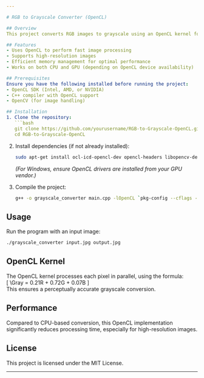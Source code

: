 ```yaml
---

# RGB to Grayscale Converter (OpenCL)  

## Overview  
This project converts RGB images to grayscale using an OpenCL kernel for parallel processing. By leveraging GPU acceleration, it provides a highly efficient solution for large image datasets.  

## Features  
- Uses OpenCL to perform fast image processing  
- Supports high-resolution images  
- Efficient memory management for optimal performance  
- Works on both CPU and GPU (depending on OpenCL device availability)  

## Prerequisites  
Ensure you have the following installed before running the project:  
- OpenCL SDK (Intel, AMD, or NVIDIA)  
- C++ compiler with OpenCL support  
- OpenCV (for image handling)  

## Installation  
1. Clone the repository:  
   ```bash
   git clone https://github.com/yourusername/RGB-to-Grayscale-OpenCL.git
   cd RGB-to-Grayscale-OpenCL
   ```  
2. Install dependencies (if not already installed):  
   ```bash
   sudo apt-get install ocl-icd-opencl-dev opencl-headers libopencv-dev
   ```  
   *(For Windows, ensure OpenCL drivers are installed from your GPU vendor.)*  

3. Compile the project:  
   ```bash
   g++ -o grayscale_converter main.cpp -lOpenCL `pkg-config --cflags --libs opencv4`
   ```  

## Usage  
Run the program with an input image:  
```bash
./grayscale_converter input.jpg output.jpg
```  

## OpenCL Kernel  
The OpenCL kernel processes each pixel in parallel, using the formula:  
\[
\Gray = 0.21R + 0.72G + 0.07B
\]  
This ensures a perceptually accurate grayscale conversion.  

## Performance  
Compared to CPU-based conversion, this OpenCL implementation significantly reduces processing time, especially for high-resolution images.  

## License  
This project is licensed under the MIT License.  

---
```

